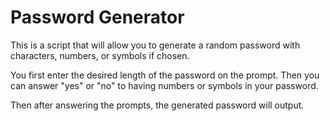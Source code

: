 # Password Generator

This is a script that will allow you to generate a random password with characters, numbers, or symbols if chosen.

You first enter the desired length of the password on the prompt.
Then you can answer "yes" or "no" to having numbers or symbols in your password.

Then after answering the prompts, the generated password will output. 

